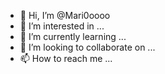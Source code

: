 - 👋 Hi, I’m @Mari0oooo
- 👀 I’m interested in ...
- 🌱 I’m currently learning ...
- 💞️ I’m looking to collaborate on ...
- 📫 How to reach me ...

<!---
Mari0oooo/Mari0oooo is a ✨ special ✨ repository because its `README.md` (this file) appears on your GitHub profile.
You can click the Preview link to take a look at your changes.
--->

